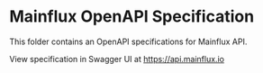 # Mainflux OpenAPI Specification

This folder contains an OpenAPI specifications for Mainflux API.

View specification in Swagger UI at https://api.mainflux.io